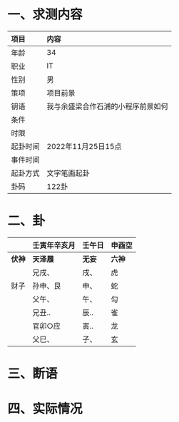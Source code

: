# 一、求测内容
|项目|内容|
|:-|:-|
|年龄|34|
|职业|IT|
|性别|男|
|策项|项目前景|
|钥语|我与余盛梁合作石浦的小程序前景如何|
|条件||
|时限||
|起卦时间|2022年11月25日15点|
|事件时间||
|起卦方式|文字笔画起卦|
|卦码|122卦|

# 二、卦
||壬寅年辛亥月|壬午日|申酉空|
|:-|:-|:-|:-|
|**伏神**|**天泽履**|**无妄**|**六神**|
||兄戌、|戌、|虎|
|财子|孙申、艮|申、|蛇|
||父午、|午、|勾|
||兄丑..|辰..|雀|
||官卯○应|寅..|龙|
||父巳、|子、|玄|


# 三、断语

# 四、实际情况